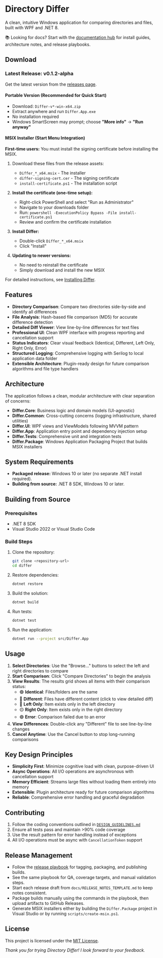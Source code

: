 # Directory Differ

A clean, intuitive Windows application for comparing directories and files, built with WPF and .NET 8.

📚 Looking for docs? Start with the [documentation hub](docs/index.md) for install guides, architecture notes, and release playbooks.

## Download

### Latest Release: v0.1.2-alpha

Get the latest version from the [releases page](https://github.com/csseeker/differ/releases).

#### Portable Version (Recommended for Quick Start)
- Download: `Differ-v*-win-x64.zip`
- Extract anywhere and run `Differ.App.exe`
- No installation required
- Windows SmartScreen may prompt; choose **"More info"** → **"Run anyway"**

#### MSIX Installer (Start Menu Integration)

**First-time users:** You must install the signing certificate before installing the MSIX.

1. Download these files from the release assets:
   - `Differ_*_x64.msix` - The installer
   - `differ-signing-cert.cer` - The signing certificate
   - `install-certificate.ps1` - The installation script

2. **Install the certificate (one-time setup):**
   - Right-click PowerShell and select "Run as Administrator"
   - Navigate to your downloads folder
   - Run: `powershell -ExecutionPolicy Bypass -File install-certificate.ps1`
   - Review and confirm the certificate installation

3. **Install Differ:**
   - Double-click `Differ_*_x64.msix`
   - Click "Install"

4. **Updating to newer versions:**
   - No need to reinstall the certificate
   - Simply download and install the new MSIX

For detailed instructions, see [Installing Differ](docs/user-guide/installing-differ.md).

## Features

- **Directory Comparison**: Compare two directories side-by-side and identify all differences
- **File Analysis**: Hash-based file comparison (MD5) for accurate difference detection
- **Detailed Diff Viewer**: View line-by-line differences for text files
- **Professional UI**: Clean WPF interface with progress reporting and cancellation support
- **Status Indicators**: Clear visual feedback (Identical, Different, Left Only, Right Only, Error)
- **Structured Logging**: Comprehensive logging with Serilog to local application data folder
- **Extensible Architecture**: Plugin-ready design for future comparison algorithms and file type handlers

## Architecture

The application follows a clean, modular architecture with clear separation of concerns:

- **Differ.Core**: Business logic and domain models (UI-agnostic)
- **Differ.Common**: Cross-cutting concerns (logging infrastructure, shared utilities)
- **Differ.UI**: WPF views and ViewModels following MVVM pattern
- **Differ.App**: Application entry point and dependency injection setup
- **Differ.Tests**: Comprehensive unit and integration tests
- **Differ.Package**: Windows Application Packaging Project that builds MSIX installers

## System Requirements

- **Packaged release:** Windows 10 or later (no separate .NET install required).
- **Building from source:** .NET 8 SDK, Windows 10 or later.

## Building from Source

### Prerequisites

- .NET 8 SDK
- Visual Studio 2022 or Visual Studio Code

### Build Steps

1. Clone the repository:
   ```bash
   git clone <repository-url>
   cd differ
   ```

2. Restore dependencies:
   ```bash
   dotnet restore
   ```

3. Build the solution:
   ```bash
   dotnet build
   ```

4. Run tests:
   ```bash
   dotnet test
   ```

5. Run the application:
   ```bash
   dotnet run --project src/Differ.App
   ```

## Usage

1. **Select Directories**: Use the "Browse..." buttons to select the left and right directories to compare
2. **Start Comparison**: Click "Compare Directories" to begin the analysis
3. **View Results**: The results grid shows all items with their comparison status:
   - 🟢 **Identical**: Files/folders are the same
   - 🔴 **Different**: Files have different content (click to view detailed diff)
   - 🔵 **Left Only**: Item exists only in the left directory
   - 🟡 **Right Only**: Item exists only in the right directory
   - 🟣 **Error**: Comparison failed due to an error
4. **View Differences**: Double-click any "Different" file to see line-by-line changes
5. **Cancel Anytime**: Use the Cancel button to stop long-running comparisons

## Key Design Principles

- **Simplicity First**: Minimize cognitive load with clean, purpose-driven UI
- **Async Operations**: All I/O operations are asynchronous with cancellation support
- **Memory Efficient**: Streams large files without loading them entirely into memory
- **Extensible**: Plugin architecture ready for future comparison algorithms
- **Reliable**: Comprehensive error handling and graceful degradation

## Contributing

1. Follow the coding conventions outlined in [`DESIGN_GUIDELINES.md`](docs/DESIGN_GUIDELINES.md)
2. Ensure all tests pass and maintain >90% code coverage
3. Use the result pattern for error handling instead of exceptions
4. All I/O operations must be async with `CancellationToken` support

## Release Management

- Follow the [release playbook](docs/distribution/release-playbook.md) for tagging, packaging, and publishing builds.
- See the same playbook for QA, coverage targets, and manual validation steps.
- Start each release draft from `docs/RELEASE_NOTES_TEMPLATE.md` to keep notes consistent.
- Package builds manually using the commands in the playbook, then upload artifacts to GitHub Releases.
- Generate MSIX installers either by building the `Differ.Package` project in Visual Studio or by running `scripts/create-msix.ps1`.

## License

This project is licensed under the [MIT License](https://opensource.org/licenses/MIT).

*Thank you for trying Directory Differ! I look forward to your feedback.*

